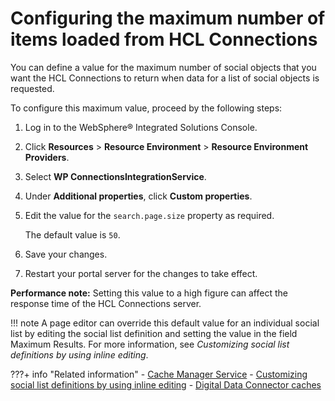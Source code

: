# Configuring the maximum number of items loaded from HCL Connections

You can define a value for the maximum number of social objects that you want the HCL Connections to return when data for a list of social objects is requested.

To configure this maximum value, proceed by the following steps:

1.  Log in to the WebSphere® Integrated Solutions Console.

2.  Click **Resources** \> **Resource Environment** \> **Resource Environment Providers**.

3.  Select **WP ConnectionsIntegrationService**.

4.  Under **Additional properties**, click **Custom properties**.

5.  Edit the value for the `search.page.size` property as required.

    The default value is `50`.

6.  Save your changes.

7.  Restart your portal server for the changes to take effect.


**Performance note:** Setting this value to a high figure can affect the response time of the HCL Connections server.

!!! note
    A page editor can override this default value for an individual social list by editing the social list definition and setting the value in the field Maximum Results. For more information, see *Customizing social list definitions by using inline editing*.


???+ info "Related information"
    - [Cache Manager Service](../../../deployment/manage/config_portal_behavior/service_config_properties/portal_svc_cfg/srvcfgref_cach_mgr.md)
    - [Customizing social list definitions by using inline editing](../customizing_view_definitions/soc_rendr_cust_socl_list.md)
    - [Digital Data Connector caches](../../../extend_dx/ddc/ddc_cache_tuning/plrf_caches.md)

